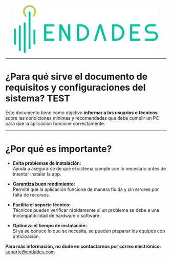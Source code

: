 
<!-- [![Endades](Imagenes/endades.png)](https://endades.com/) -->

<div style="display: flex; justify-content: center;">
  <a href="https://endades.com/">
    <img src="images/endades.png" alt="Endades" width="450" />
  </a>
</div>

---

# ¿Para qué sirve el documento de requisitos y configuraciones del sistema? TEST

Este documento tiene como objetivo **informar a los usuarios o técnicos** sobre las condiciones mínimas y recomendadas que debe cumplir un PC para que la aplicación funcione correctamente.

---

# ¿Por qué es importante?

- **Evita problemas de instalación:**  
  Ayuda a asegurarse de que el sistema cumple con lo necesario antes de intentar instalar la app.

- **Garantiza buen rendimiento:**  
  Permite que la aplicación funcione de manera fluida y sin errores por falta de recursos.

- **Facilita el soporte técnico:**  
  Técnicos pueden verificar rápidamente si un problema se debe a una incompatibilidad de hardware o software.

- **Optimiza el tiempo de instalación:**  
  Si ya se conoce lo que se necesita, se pueden preparar los equipos con anticipación.


**Para más información, no dude en contactarnos por correo electrónico:**  
[soporte@endades.com](mailto:soporte@endades.com)